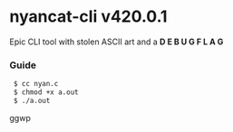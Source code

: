 # nyancat-cli v420.0.1
 Epic CLI tool with stolen ASCII art and a <b>D E B U G F L A G</b>

 ### Guide
 ```bash
  $ cc nyan.c
  $ chmod +x a.out
  $ ./a.out
 ```
 ggwp

